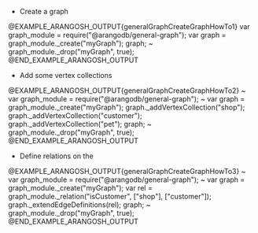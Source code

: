 


* Create a graph

@EXAMPLE_ARANGOSH_OUTPUT{generalGraphCreateGraphHowTo1}
  var graph_module = require("@arangodb/general-graph");
  var graph = graph_module._create("myGraph");
  graph;
~ graph_module._drop("myGraph", true);
@END_EXAMPLE_ARANGOSH_OUTPUT

* Add some vertex collections

@EXAMPLE_ARANGOSH_OUTPUT{generalGraphCreateGraphHowTo2}
~ var graph_module = require("@arangodb/general-graph");
~ var graph = graph_module._create("myGraph");
  graph._addVertexCollection("shop");
  graph._addVertexCollection("customer");
  graph._addVertexCollection("pet");
  graph;
~ graph_module._drop("myGraph", true);
@END_EXAMPLE_ARANGOSH_OUTPUT

* Define relations on the

@EXAMPLE_ARANGOSH_OUTPUT{generalGraphCreateGraphHowTo3}
~ var graph_module = require("@arangodb/general-graph");
~ var graph = graph_module._create("myGraph");
  var rel = graph_module._relation("isCustomer", ["shop"], ["customer"]);
  graph._extendEdgeDefinitions(rel);
  graph;
~ graph_module._drop("myGraph", true);
@END_EXAMPLE_ARANGOSH_OUTPUT


